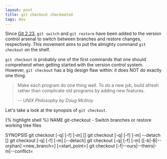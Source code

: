 ```yaml
---
layout: post
title: git checkout checkmated
tags: Dev
---
```


Since [Git 2.23](https://www.infoq.com/news/2019/08/git-2-23-switch-restore/), `git switch` and `git restore` have been added to the version control arsenal to switch between branches and restore changes, respectively. This movement aims to put the almighty command `git checkout` on the shelf.

`git checkout` is probably one of the first commands that one should comprehend when getting started with the version control system. However, `git checkout` has a big design flaw within: it does NOT do exactly one thing.

> Make each program do one thing well. To do a new job, build afresh rather than complicate old programs by adding new features.
> 
> -- *UNIX Philosophy by Doug McIlroy*

Let's take a look at the synopsis of `git checkout`.

{% highlight shell %}
NAME
   git-checkout - Switch branches or restore working tree files

SYNOPSIS
   git checkout [-q] [-f] [-m] [<branch>]
   git checkout [-q] [-f] [-m] --detach [<branch>]
   git checkout [-q] [-f] [-m] [--detach] <commit>
   git checkout [-q] [-f] [-m] [[-b|-B|--orphan] <new_branch>] [<start_point>]
   git checkout [-f|--ours|--theirs|-m|--conflict=<style>] [<tree-ish>] [--] <pathspec>...
   git checkout [-f|--ours|--theirs|-m|--conflict=<style>] [<tree-ish>] --pathspec-from-file=<file> [--pathspec-file-nul]
   git checkout (-p|--patch) [<tree-ish>] [--] [<pathspec>...]
{% endhighlight %}

`git checkout` does two very different things, and accepts very different forms of parameters when doing them. It creates confusions, dysfunctions, and frustrations. To address this problem, the two main functionalities of `git checkout` is now splitted into two: `git switch` and `git restore`. `git checkout` will be, on the other hand, put to euthanasia in the foreseeable future.

And how do we use the `git switch` command? The most used actions are definitely switching to and creating a branch.

- `git switch my-branch` replaces `git checkout my-branch`
- `git switch -c new-branch` replaces `git checkout -b new-branch`

Another action simplified by the addition of `git switch` is creating a local branch that tracks a remote branch. Before `git switch`, one needs to go through the mess of

`git checkout --track origin/remote_branch`,

or even

`git checkout --track -b remote_branch origin/remote_branch`

in earlier git versions. After the update, `git switch remote_branch` will do the job simple and elegant (all commands above creates a local branch named `remote_branch` which tracks the remote branch named `remote_branch`).

## References

- [InfoQ](https://www.infoq.com/news/2019/08/git-2-23-switch-restore/)
- [Offcial doc: git checkout](https://git-scm.com/docs/git-checkout)
- [A blog about git checkout](https://redfin.engineering/two-commits-that-wrecked-the-user-experience-of-git-f0075b77eab1)
